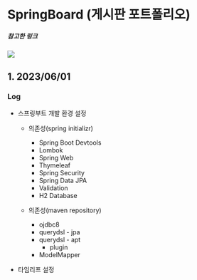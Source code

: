 # SpringBoard (게시판 포트폴리오)

##### 참고한 링크
<a href="https://github.com/yonggyo1125" target="_blank"><img src="https://img.shields.io/badge/github-181717?style=plastic&logo=github&logoColor=white"/></a>

## 1. 2023/06/01

### Log
- 스프링부트 개발 환경 설정
    - 의존성(spring initializr)
        - Spring Boot Devtools
        - Lombok
        - Spring Web
        - Thymeleaf
        - Spring Security
        - Spring Data JPA
        - Validation
        - H2 Database
    
    - 의존성(maven repository)
        - ojdbc8
        - querydsl - jpa
        - querydsl - apt
            - plugin 
        - ModelMapper
    
- 타임리프 설정
